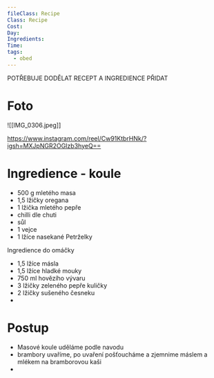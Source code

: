 ```yaml
---
fileClass: Recipe
Class: Recipe
Cost: 
Day: 
Ingredients: 
Time: 
tags:
  - obed
---
```

POTŘEBUJE DODĚLAT RECEPT A INGREDIENCE PŘIDAT
# Foto 
![[IMG_0306.jpeg]]

https://www.instagram.com/reel/Cw91KtbrHNk/?igsh=MXJpNGR2OGIzb3hyeQ==
# Ingredience - koule 
- 500 g mletého masa
- 1,5 lžičky oregana 
- 1 lžička mletého pepře
- chilli dle chuti 
- sůl
- 1 vejce
- 1 lžíce nasekané Petrželky

Ingredience do omáčky
- 1,5 lžíce másla 
- 1,5 lžíce hladké mouky
- 750 ml hovězího vývaru
- 3 lžičky zeleného pepře kuličky
- 2 lžičky sušeného česneku 
- 




# Postup 
- Masové koule uděláme podle navodu
- brambory uvaříme, po uvaření pošťoucháme a zjemnime máslem a mlékem na bramborovou kaši 
- 